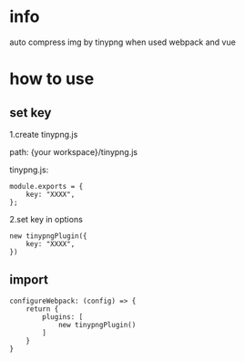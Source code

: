 <!--
 * @Description: 
 * @Version: 1.0.0
 * @Autor: lax
 * @Date: 2020-09-16 11:51:36
 * @LastEditors: lax
 * @LastEditTime: 2020-09-16 12:00:08
-->
# info
auto compress img by tinypng when used webpack and vue

# how to use

## set key

1.create tinypng.js

path: {your workspace}/tinypng.js

tinypng.js:
```
module.exports = {
	key: "XXXX",
};
```

2.set key in options
```
new tinypngPlugin({
    key: "XXXX",
})
```

## import
``` 
configureWebpack: (config) => {
    return {
        plugins: [
            new tinypngPlugin()
        ]
    }
}
```